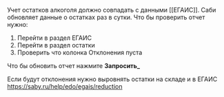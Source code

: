 Учет остатков алкоголя должно совпадать с данными [[ЕГАИС]].
Саби обновляет данные о остатках раз в сутки.
Что бы проверить отчет нужно:
1. Перейти в раздел ЕГАИС
2. Перейти в раздел остатки
3. Проверить что колонка Отклонения пуста

Что бы обновить отчет нажмите **Запросить_**

Если будут отклонения нужно выровнять остатки на складе и в ЕГАИС https://saby.ru/help/edo/egais/reduction

